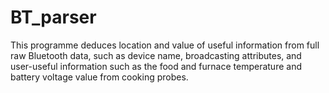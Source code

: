 # BT_parser
This programme deduces location and value of useful information from full raw Bluetooth data, such as device name, broadcasting attributes, and user-useful information such as the food and furnace temperature and battery voltage value from cooking probes.
